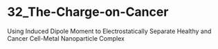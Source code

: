 # 32_The-Charge-on-Cancer
Using Induced Dipole Moment to Electrostatically Separate Healthy and Cancer Cell-Metal Nanoparticle Complex
